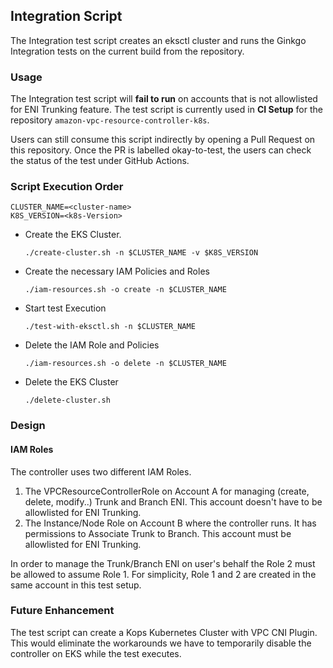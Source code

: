## Integration Script
The Integration test script creates an eksctl cluster and runs the Ginkgo Integration tests on the current build from the repository.
### Usage
The Integration test script will **fail to run** on accounts that is not allowlisted for ENI Trunking feature. The test script is currently used in **CI Setup** for the repository `amazon-vpc-resource-controller-k8s`.

Users can still consume this script indirectly by opening a Pull Request on this repository. Once the PR is labelled okay-to-test, the users can check the status of the test under GitHub Actions.

### Script Execution Order
```
CLUSTER_NAME=<cluster-name>
K8S_VERSION=<k8s-Version>
```

- Create the EKS Cluster.
  ```
  ./create-cluster.sh -n $CLUSTER_NAME -v $K8S_VERSION
  ```
- Create the necessary IAM Policies and Roles
  ```
  ./iam-resources.sh -o create -n $CLUSTER_NAME
  ```
- Start test Execution
  ```
  ./test-with-eksctl.sh -n $CLUSTER_NAME
  ```
- Delete the IAM Role and Policies
  ```
  ./iam-resources.sh -o delete -n $CLUSTER_NAME
  ```
- Delete the EKS Cluster
  ```
  ./delete-cluster.sh
  ```

### Design

#### IAM Roles

The controller uses two different IAM Roles.

1. The VPCResourceControllerRole on Account A for managing (create, delete, modify..) Trunk and Branch ENI. This account doesn't have to be allowlisted for ENI Trunking.
2. The Instance/Node Role on Account B where the controller runs. It has permissions to Associate Trunk to Branch. This account must be allowlisted for ENI Trunking.

In order to manage the Trunk/Branch ENI on user's behalf the Role 2 must be allowed to assume Role 1. For simplicity, Role 1 and 2 are created in the same account in this test setup.

### Future Enhancement
The test script can create a Kops Kubernetes Cluster with VPC CNI Plugin. This would eliminate the workarounds we have to temporarily disable the controller on EKS while the test executes.